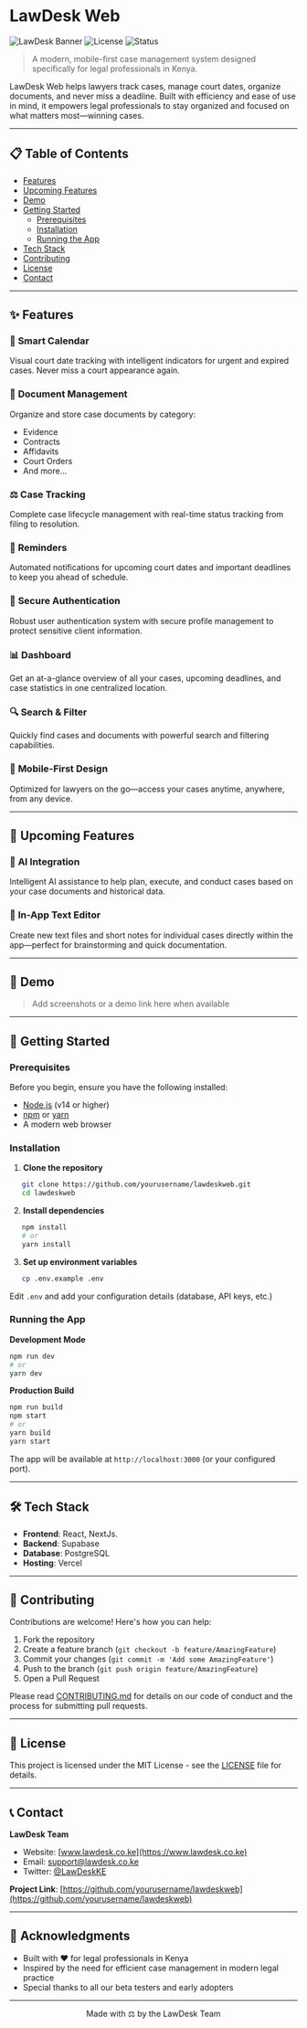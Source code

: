 # LawDesk Web

![LawDesk Banner](https://img.shields.io/badge/LawDesk-Legal%20Case%20Management-blue)
![License](https://img.shields.io/badge/license-MIT-green)
![Status](https://img.shields.io/badge/status-active-success)

> A modern, mobile-first case management system designed specifically for legal professionals in Kenya.

LawDesk Web helps lawyers track cases, manage court dates, organize documents, and never miss a deadline. Built with efficiency and ease of use in mind, it empowers legal professionals to stay organized and focused on what matters most—winning cases.

---

## 📋 Table of Contents

- [Features](#-features)
- [Upcoming Features](#-upcoming-features)
- [Demo](#-demo)
- [Getting Started](#-getting-started)
  - [Prerequisites](#prerequisites)
  - [Installation](#installation)
  - [Running the App](#running-the-app)
- [Tech Stack](#-tech-stack)
- [Contributing](#-contributing)
- [License](#-license)
- [Contact](#-contact)

---

## ✨ Features

### 📅 **Smart Calendar**
Visual court date tracking with intelligent indicators for urgent and expired cases. Never miss a court appearance again.

### 📂 **Document Management**
Organize and store case documents by category:
- Evidence
- Contracts
- Affidavits
- Court Orders
- And more...

### ⚖️ **Case Tracking**
Complete case lifecycle management with real-time status tracking from filing to resolution.

### 🔔 **Reminders**
Automated notifications for upcoming court dates and important deadlines to keep you ahead of schedule.

### 🔐 **Secure Authentication**
Robust user authentication system with secure profile management to protect sensitive client information.

### 📊 **Dashboard**
Get an at-a-glance overview of all your cases, upcoming deadlines, and case statistics in one centralized location.

### 🔍 **Search & Filter**
Quickly find cases and documents with powerful search and filtering capabilities.

### 📱 **Mobile-First Design**
Optimized for lawyers on the go—access your cases anytime, anywhere, from any device.

---

## 🚀 Upcoming Features

### 🤖 **AI Integration**
Intelligent AI assistance to help plan, execute, and conduct cases based on your case documents and historical data.

### 💬 **In-App Text Editor**
Create new text files and short notes for individual cases directly within the app—perfect for brainstorming and quick documentation.

---

## 🎥 Demo

> Add screenshots or a demo link here when available

---

## 🏁 Getting Started

### Prerequisites

Before you begin, ensure you have the following installed:
- [Node.js](https://nodejs.org/) (v14 or higher)
- [npm](https://www.npmjs.com/) or [yarn](https://yarnpkg.com/)
- A modern web browser

### Installation

1. **Clone the repository**
```bash
   git clone https://github.com/yourusername/lawdeskweb.git
   cd lawdeskweb
```

2. **Install dependencies**
```bash
   npm install
   # or
   yarn install
```

3. **Set up environment variables**
```bash
   cp .env.example .env
```
   Edit `.env` and add your configuration details (database, API keys, etc.)

### Running the App

**Development Mode**
```bash
npm run dev
# or
yarn dev
```

**Production Build**
```bash
npm run build
npm start
# or
yarn build
yarn start
```

The app will be available at `http://localhost:3000` (or your configured port).

---

## 🛠️ Tech Stack

- **Frontend**: React, NextJs.
- **Backend**: Supabase
- **Database**: PostgreSQL
- **Hosting**: Vercel

---

## 🤝 Contributing

Contributions are welcome! Here's how you can help:

1. Fork the repository
2. Create a feature branch (`git checkout -b feature/AmazingFeature`)
3. Commit your changes (`git commit -m 'Add some AmazingFeature'`)
4. Push to the branch (`git push origin feature/AmazingFeature`)
5. Open a Pull Request

Please read [CONTRIBUTING.md](CONTRIBUTING.md) for details on our code of conduct and the process for submitting pull requests.

---

## 📄 License

This project is licensed under the MIT License - see the [LICENSE](LICENSE) file for details.

---

## 📞 Contact

**LawDesk Team**
- Website: [www.lawdesk.co.ke](https://www.lawdesk.co.ke)
- Email: support@lawdesk.co.ke
- Twitter: [@LawDeskKE](https://twitter.com/LawDeskKE)

**Project Link**: [https://github.com/yourusername/lawdeskweb](https://github.com/yourusername/lawdeskweb)

---

## 🙏 Acknowledgments

- Built with ❤️ for legal professionals in Kenya
- Inspired by the need for efficient case management in modern legal practice
- Special thanks to all our beta testers and early adopters

---

<p align="center">Made with ⚖️ by the LawDesk Team</p>
